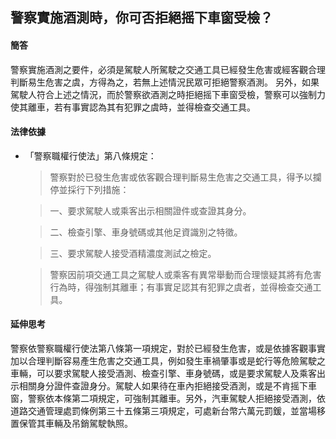 ## 警察實施酒測時，你可否拒絕摇下車窗受檢？

#### 簡答

警察實施酒測之要件，必須是駕駛人所駕駛之交通工具已經發生危害或經客觀合理判斷易生危害之虞，方得為之，若無上述情況民眾可拒絕警察酒測。
另外，如果駕駛人符合上述之情況，而於警察欲酒測之時拒絕摇下車窗受檢，警察可以強制力使其離車，若有事實認為其有犯罪之虞時，並得檢查交通工具。

#### 法律依據

* 「警察職權行使法」第八條規定：

   > 警察對於已發生危害或依客觀合理判斷易生危害之交通工具，得予以攔停並採行下列措施：

   > 一、要求駕駛人或乘客出示相關證件或查證其身分。

   > 二、檢查引擎、車身號碼或其他足資識別之特徵。

   > 三、要求駕駛人接受酒精濃度測試之檢定。

   > 警察因前項交通工具之駕駛人或乘客有異常舉動而合理懷疑其將有危害行為時，得強制其離車；有事實足認其有犯罪之虞者，並得檢查交通工具。

#### 延伸思考

警察依警察職權行使法第八條第一項規定，對於已經發生危害，或是依據客觀事實加以合理判斷容易產生危害之交通工具，例如發生車禍肇事或是蛇行等危險駕駛之車輛，可以要求駕駛人接受酒測、檢查引擎、車身號碼，或是要求駕駛人及乘客出示相關身分證件查證身分。駕駛人如果待在車內拒絕接受酒測，或是不肯摇下車窗，警察依本條第二項規定，可強制其離車。另外，汽車駕駛人拒絕接受酒測，依道路交通管理處罰條例第三十五條第三項規定，可處新台幣六萬元罰鍰，並當場移置保管其車輛及吊銷駕駛執照。
